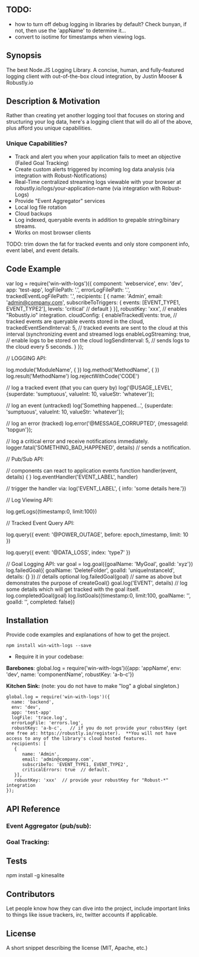 ## TODO: 
- how to turn off debug logging in libraries by default?  Check bunyan, if not, then use the 'appName' to determine it...
- convert to isotime for timestamps when viewing logs.

## Synopsis

The best Node.JS Logging Library.  A concise, human, and fully-featured logging client with out-of-the-box cloud integration, by Justin Mooser & Robustly.io

## Description & Motivation

Rather than creating yet another logging tool that focuses on storing and structuring your log data, here's a logging
client that will do all of the above, plus afford you unique capabilities. 

### Unique Capabilities?

- Track and alert you when your application fails to meet an objective (Failed Goal Tracking)
- Create custom alerts triggered by incoming log data analysis  (via integration with Robust-Notifications)
- Real-Time centralized streaming logs viewable with your browser at robustly.io/logs/your-application-name (via integration with Robust-Logs)
- Provide "Event Aggregator" services
- Local log file rotation
- Cloud backups
- Log indexed, queryable events in addition to grepable string/binary streams.
- Works on most browser clients

TODO: trim down the fat for tracked events and only store component info, event label, and event details.

## Code Example

var log = require('win-with-logs')({
  component: 'webservice',
  env: 'dev',
  app: 'test-app',
  logFilePath: '.',
  errorLogFilePath: '.',
  trackedEventLogFilePath: '.',
  recipients: [
   {
      name: 'Admin',
      email: 'admin@company.com',
      subscribeToTriggers: {
        events: [EVENT_TYPE1, EVENT_TYPE2'],
        levels: 'critical'  // default
      }
   }],
   robustKey: 'xxx',  // enables "Robustly.io" integration.
   cloudConfig: {
      enableTrackedEvents: true,    // tracked events are queryable events stored in the cloud,
      trackedEventSendInterval: 5,    // tracked events are sent to the cloud at this interval  (synchronizing event and streamed logs
      enableLogStreaming: true,     // enable logs to be stored on the cloud
      logSendInterval: 5,      // sends logs to the cloud every 5 seconds.
   }
});

// LOGGING API:

log.module('ModuleName', { })
log.method('MethodName', { })
log.result('MethodName')
log.rejectWithCode('CODE')

// log a tracked event (that you can query by)
log('@USAGE_LEVEL', {superdate: 'sumptuous', valueInt: 10, valueStr: 'whatever'});

// log an event (untracked)
log('Something happened...', {superdate: 'sumptuous', valueInt: 10, valueStr: 'whatever'});

// log an error (tracked)
log.error('@MESSAGE_CORRUPTED', {messageId: 'topgun'});

// log a critical error and receive notifications immediately.
logger.fatal('SOMETHING_BAD_HAPPENED', details)  // sends a notification.

// Pub/Sub API:

// components can react to application events
 function handler(event, details) { }
 log.eventHandler('EVENT_LABEL', handler)

// trigger the handler via:
 log('EVENT_LABEL', { info: 'some details here.'})

// Log Viewing API:

 log.getLogs({timestamp:0, limit:100})

// Tracked Event Query API:

 log.query({
    event: '@POWER_OUTAGE',
    before: epoch_timestamp,
    limit: 10
 })

 log.query({
   event: '@DATA_LOSS',
   index: 'type7'
 })

// Goal Logging API:
 var goal = log.goal({goalName: 'MyGoal', goalId: 'xyz'})
 log.failedGoal({ goalName: 'DeleteFolder', goalId: 'uniqueInstanceId', details: {} })  // details optional
 log.failedGoal(goal)  // same as above but demonstrates the purpose of createGoal()
 goal.log('EVENT', details)  // log some details which will get tracked with the goal itself.
 log.completedGoal(goal)
 log.listGoals({timestamp:0, limit:100, goalName: '', goalId: '', completed: false})


## Installation

Provide code examples and explanations of how to get the project.

    npm install win-with-logs --save
    
- Require it in your codebase: 

__Barebones__:
global.log = require('win-with-logs')({app: 'appName', env: 'dev', name: 'componentName', robustKey: 'a-b-c'})

__Kitchen Sink:__  (note: you do not have to make "log" a global singleton.)
    
    global.log = require('win-with-logs')({
      name: 'backend',
      env: 'dev',
      app: 'test-app'
      logFile: 'trace.log',
      errorLogFile: 'errors.log',
      robustKey: 'a-b-c',   // if you do not provide your robustKey (get one free at: https://robustly.io/register).  **You will not have access to any of the library's cloud hosted features.  
      recipients: [
       {
          name: 'Admin',
          email: 'admin@company.com',
          subscribeTo: 'EVENT_TYPE1, EVENT_TYPE2',
          criticalErrors: true  // default.
       }],
       robustKey: 'xxx'  // provide your robustKey for "Robust-*" integration
    });

## API Reference


### Event Aggregator (pub/sub): 

### Goal Tracking:


## Tests

npm install -g kinesalite

## Contributors

Let people know how they can dive into the project, include important links to things like issue trackers, irc, twitter accounts if applicable.

## License

A short snippet describing the license (MIT, Apache, etc.)